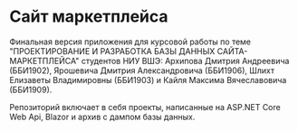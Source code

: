 # Сайт маркетплейса
Финальная версия приложения для курсовой работы по теме "ПРОЕКТИРОВАНИЕ И РАЗРАБОТКА БАЗЫ ДАННЫХ САЙТА-МАРКЕТПЛЕЙСА" студентов НИУ ВШЭ:
Архипова Дмитрия Андреевича (ББИ1902), Ярошевича Дмитрия Александровича (ББИ1906), Шлихт Елизаветы Владимировны (ББИ1903) и Кайля Максима Вячеславовича (ББИ1909).

Репозиторий включает в себя проекты, написанные на ASP.NET Core Web Api, Blazor и архив с дампом базы данных.
